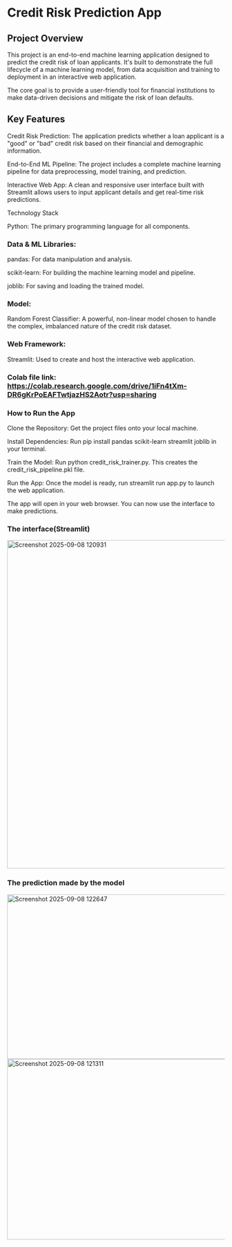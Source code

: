 # Credit Risk Prediction App

## Project Overview

This project is an end-to-end machine learning application designed to predict the credit risk of loan applicants. It's built to demonstrate the full lifecycle of a machine learning model, from data acquisition and training to deployment in an interactive web application.

The core goal is to provide a user-friendly tool for financial institutions to make data-driven decisions and mitigate the risk of loan defaults.

## Key Features

Credit Risk Prediction: The application predicts whether a loan applicant is a "good" or "bad" credit risk based on their financial and demographic information.

End-to-End ML Pipeline: The project includes a complete machine learning pipeline for data preprocessing, model training, and prediction.

Interactive Web App: A clean and responsive user interface built with Streamlit allows users to input applicant details and get real-time risk predictions.

Technology Stack

Python: The primary programming language for all components.

### Data & ML Libraries:

pandas: For data manipulation and analysis.

scikit-learn: For building the machine learning model and pipeline.

joblib: For saving and loading the trained model.

### Model:

Random Forest Classifier: A powerful, non-linear model chosen to handle the complex, imbalanced nature of the credit risk dataset.

### Web Framework:

Streamlit: Used to create and host the interactive web application.

### Colab file link: https://colab.research.google.com/drive/1iFn4tXm-DR6gKrPoEAFTwtjazHS2Aotr?usp=sharing

### How to Run the App
Clone the Repository: Get the project files onto your local machine.

Install Dependencies: Run pip install pandas scikit-learn streamlit joblib in your terminal.

Train the Model: Run python credit_risk_trainer.py. This creates the credit_risk_pipeline.pkl file.

Run the App: Once the model is ready, run streamlit run app.py to launch the web application.

The app will open in your web browser. You can now use the interface to make predictions.

### The interface(Streamlit) 
<img width="931" height="760" alt="Screenshot 2025-09-08 120931" src="https://github.com/user-attachments/assets/af2f99d7-1ad8-4506-ab76-1d87b854d76c" />

### The prediction made by the model
<img width="896" height="381" alt="Screenshot 2025-09-08 122647" src="https://github.com/user-attachments/assets/9d30bd91-530b-4d45-a682-2dfd505b0194" />


<img width="910" height="418" alt="Screenshot 2025-09-08 121311" src="https://github.com/user-attachments/assets/070201ff-21cc-4636-87db-e4622caffcc1" />


